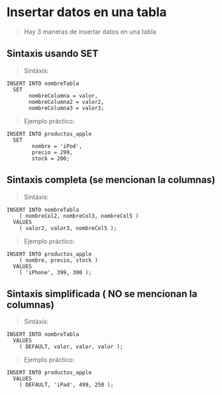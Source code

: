 # Insertar datos en una tabla

> Hay 3 maneras de insertar datos en una tabla

## Sintaxis usando **SET** 

> Sintáxis: 

    INSERT INTO nombreTabla  
      SET  
           nombreColumna = valor,
           nombreColumna2 = valor2,
           nombreColumna3 = valor3;


> Ejemplo práctico: 

    INSERT INTO productos_apple    
      SET   
            nombre = 'iPod',  
            precio = 299,  
            stock = 200;

## Sintaxis  **completa** (se mencionan la columnas)

> Sintáxis:

    INSERT INTO nombreTabla  
        ( nombreCol2, nombreCol3, nombreCol5 )    
      VALUES  
        ( valor2, valor3, nombreCol5 );  

> Ejemplo práctico:

    INSERT INTO productos_apple  
        ( nombre, precio, stock )  
      VALUES  
        ( 'iPhone', 399, 300 );  


## Sintaxis  **simplificada** ( NO se mencionan la columnas)

> Sintáxis:

    INSERT INTO nombreTabla  
      VALUES  
        ( DEFAULT, valor, valor, valor );  

> Ejemplo práctico:

    INSERT INTO productos_apple  
      VALUES  
        ( DEFAULT, 'iPad', 499, 250 );